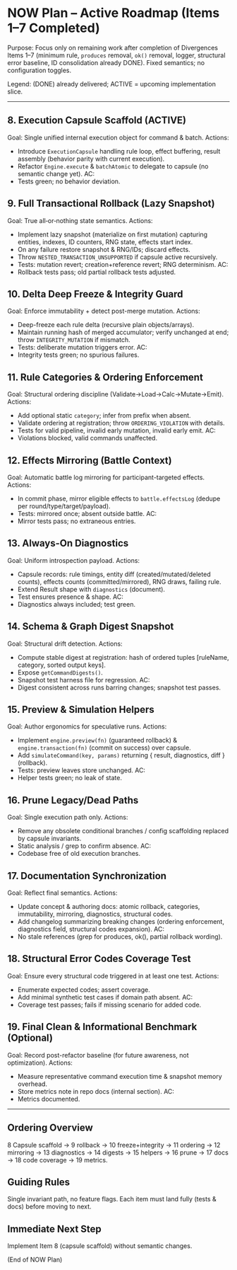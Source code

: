 # NOW Plan – Active Roadmap (Items 1–7 Completed)

Purpose: Focus only on remaining work after completion of Divergences Items 1–7 (minimum rule, `produces` removal, `ok()` removal, logger, structural error baseline, ID consolidation already DONE). Fixed semantics; no configuration toggles.

Legend: (DONE) already delivered; ACTIVE = upcoming implementation slice.

---

## 8. Execution Capsule Scaffold (ACTIVE)
Goal: Single unified internal execution object for command & batch.
Actions:
- Introduce `ExecutionCapsule` handling rule loop, effect buffering, result assembly (behavior parity with current execution).
- Refactor `Engine.execute` & `batchAtomic` to delegate to capsule (no semantic change yet).
AC:
- Tests green; no behavior deviation.

## 9. Full Transactional Rollback (Lazy Snapshot)
Goal: True all‑or‑nothing state semantics.
Actions:
- Implement lazy snapshot (materialize on first mutation) capturing entities, indexes, ID counters, RNG state, effects start index.
- On any failure restore snapshot & RNG/IDs; discard effects.
- Throw `NESTED_TRANSACTION_UNSUPPORTED` if capsule active recursively.
- Tests: mutation revert; creation+reference revert; RNG determinism.
AC:
- Rollback tests pass; old partial rollback tests adjusted.

## 10. Delta Deep Freeze & Integrity Guard
Goal: Enforce immutability + detect post-merge mutation.
Actions:
- Deep-freeze each rule delta (recursive plain objects/arrays).
- Maintain running hash of merged accumulator; verify unchanged at end; throw `INTEGRITY_MUTATION` if mismatch.
- Tests: deliberate mutation triggers error.
AC:
- Integrity tests green; no spurious failures.

## 11. Rule Categories & Ordering Enforcement
Goal: Structural ordering discipline (Validate→Load→Calc→Mutate→Emit).
Actions:
- Add optional static `category`; infer from prefix when absent.
- Validate ordering at registration; throw `ORDERING_VIOLATION` with details.
- Tests for valid pipeline, invalid early mutation, invalid early emit.
AC:
- Violations blocked, valid commands unaffected.

## 12. Effects Mirroring (Battle Context)
Goal: Automatic battle log mirroring for participant-targeted effects.
Actions:
- In commit phase, mirror eligible effects to `battle.effectsLog` (dedupe per round/type/target/payload).
- Tests: mirrored once; absent outside battle.
AC:
- Mirror tests pass; no extraneous entries.

## 13. Always-On Diagnostics
Goal: Uniform introspection payload.
Actions:
- Capsule records: rule timings, entity diff (created/mutated/deleted counts), effects counts (committed/mirrored), RNG draws, failing rule.
- Extend Result shape with `diagnostics` (document).
- Test ensures presence & shape.
AC:
- Diagnostics always included; test green.

## 14. Schema & Graph Digest Snapshot
Goal: Structural drift detection.
Actions:
- Compute stable digest at registration: hash of ordered tuples [ruleName, category, sorted output keys].
- Expose `getCommandDigests()`.
- Snapshot test harness file for regression.
AC:
- Digest consistent across runs barring changes; snapshot test passes.

## 15. Preview & Simulation Helpers
Goal: Author ergonomics for speculative runs.
Actions:
- Implement `engine.preview(fn)` (guaranteed rollback) & `engine.transaction(fn)` (commit on success) over capsule.
- Add `simulateCommand(key, params)` returning { result, diagnostics, diff } (rollback).
- Tests: preview leaves store unchanged.
AC:
- Helper tests green; no leak of state.

## 16. Prune Legacy/Dead Paths
Goal: Single execution path only.
Actions:
- Remove any obsolete conditional branches / config scaffolding replaced by capsule invariants.
- Static analysis / grep to confirm absence.
AC:
- Codebase free of old execution branches.

## 17. Documentation Synchronization
Goal: Reflect final semantics.
Actions:
- Update concept & authoring docs: atomic rollback, categories, immutability, mirroring, diagnostics, structural codes.
- Add changelog summarizing breaking changes (ordering enforcement, diagnostics field, structural codes expansion).
AC:
- No stale references (grep for produces, ok(), partial rollback wording).

## 18. Structural Error Codes Coverage Test
Goal: Ensure every structural code triggered in at least one test.
Actions:
- Enumerate expected codes; assert coverage.
- Add minimal synthetic test cases if domain path absent.
AC:
- Coverage test passes; fails if missing scenario for added code.

## 19. Final Clean & Informational Benchmark (Optional)
Goal: Record post-refactor baseline (for future awareness, not optimization).
Actions:
- Measure representative command execution time & snapshot memory overhead.
- Store metrics note in repo docs (internal section).
AC:
- Metrics documented.

---

## Ordering Overview
8 Capsule scaffold → 9 rollback → 10 freeze+integrity → 11 ordering → 12 mirroring → 13 diagnostics → 14 digests → 15 helpers → 16 prune → 17 docs → 18 code coverage → 19 metrics.

## Guiding Rules
Single invariant path, no feature flags. Each item must land fully (tests & docs) before moving to next.

## Immediate Next Step
Implement Item 8 (capsule scaffold) without semantic changes.

(End of NOW Plan)
